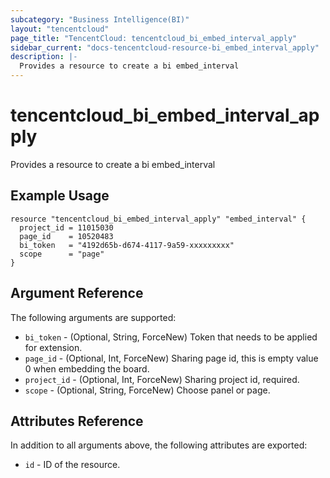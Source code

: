 ```yaml
---
subcategory: "Business Intelligence(BI)"
layout: "tencentcloud"
page_title: "TencentCloud: tencentcloud_bi_embed_interval_apply"
sidebar_current: "docs-tencentcloud-resource-bi_embed_interval_apply"
description: |-
  Provides a resource to create a bi embed_interval
---
```


# tencentcloud_bi_embed_interval_apply

Provides a resource to create a bi embed_interval

## Example Usage

```hcl
resource "tencentcloud_bi_embed_interval_apply" "embed_interval" {
  project_id = 11015030
  page_id    = 10520483
  bi_token   = "4192d65b-d674-4117-9a59-xxxxxxxxx"
  scope      = "page"
}
```

## Argument Reference

The following arguments are supported:

* `bi_token` - (Optional, String, ForceNew) Token that needs to be applied for extension.
* `page_id` - (Optional, Int, ForceNew) Sharing page id, this is empty value 0 when embedding the board.
* `project_id` - (Optional, Int, ForceNew) Sharing project id, required.
* `scope` - (Optional, String, ForceNew) Choose panel or page.

## Attributes Reference

In addition to all arguments above, the following attributes are exported:

* `id` - ID of the resource.



